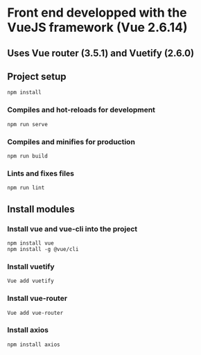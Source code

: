 # Front end developped with the VueJS framework (Vue 2.6.14)
## Uses Vue router (3.5.1) and Vuetify (2.6.0)

## Project setup
```
npm install
```

### Compiles and hot-reloads for development
```
npm run serve
```

### Compiles and minifies for production
```
npm run build
```

### Lints and fixes files
```
npm run lint
```
## Install modules 
### Install vue and vue-cli into the project
```
npm install vue
npm install -g @vue/cli
```
### Install vuetify
```
Vue add vuetify
```
### Install vue-router
```
Vue add vue-router
```
### Install axios
```
npm install axios
```
